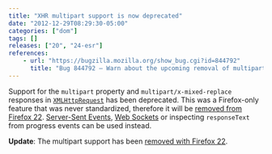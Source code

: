 ```yaml
---
title: "XHR multipart support is now deprecated"
date: "2012-12-29T08:29:30-05:00"
categories: ["dom"]
tags: []
releases: ["20", "24-esr"]
references:
    - url: "https://bugzilla.mozilla.org/show_bug.cgi?id=844792"
      title: "Bug 844792 – Warn about the upcoming removal of multipart support in XHR"
---
```

Support for the `multipart` property and `multipart/x-mixed-replace` responses in [`XMLHttpRequest`](https://developer.mozilla.org/docs/Web/API/XMLHttpRequest) has been deprecated. This was a Firefox-only feature that was never standardized, therefore it will be [removed from Firefox 22](https://www.fxsitecompat.dev/en-CA/docs/2013/xhr-multipart-response-support-has-been-removed/). [Server-Sent Events](https://developer.mozilla.org/docs/Server-sent_events), [Web Sockets](https://developer.mozilla.org/docs/WebSockets) or inspecting `responseText` from progress events can be used instead.

**Update**: The multipart support has been [removed with Firefox 22](https://www.fxsitecompat.dev/en-CA/docs/2013/xhr-multipart-response-support-has-been-removed/).
